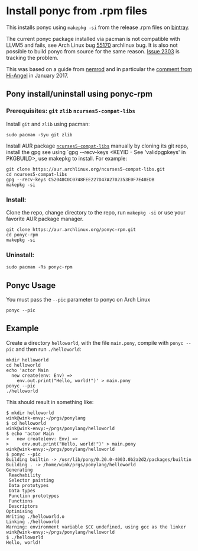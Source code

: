 # Install ponyc from .rpm files
This installs ponyc using `makepkg -si` from the release .rpm
files on [bintray](https://bintray.com/pony-language/ponyc-rpm).

The current ponyc package installed via pacman is not compatible with
LLVM5 and fails, see Arch Linux bug
[55170](https://bugs.archlinux.org/task/55170) archlinux bug.
It is also not possible to build ponyc from source for
the same reason. [Issue 2303](https://github.com/ponylang/ponyc/pull/2303)
is tracking the problem.

This was based on a guide from
[nemrod](http://nemrod.se/guides/install-rpm-packages-on-arch-linux)
and in particular the
[comment from Hi-Angel](http://nemrod.se/guides/install-rpm-packages-on-arch-linux/#comment-183470)
in January 2017.

## Pony install/uninstall using ponyc-rpm
### Prerequisites: `git` `zlib` `ncurses5-compat-libs`

Install `git` and `zlib` using pacman:
```
sudo pacman -Syu git zlib
```

Install AUR package [`ncurses5-compat-libs`](https://aur.archlinux.org/packages/ncurses5-compat-libs/)
manually by cloning its git repo, install the gpg see using `gpg --recv-keys <KEYID - See 'validpgpkeys' in PKGBUILD>, use makepkg to install. For example:
```
git clone https://aur.archlinux.org/ncurses5-compat-libs.git
cd ncurses5-compat-libs
gpg --recv-keys C52048C0C0748FEE227D47A2702353E0F7E48EDB
makepkg -si
```

### Install:
Clone the repo, change directory to the repo, run `makepkg -si`
or use your favorite AUR package manager.
```
git clone https://aur.archlinux.org/ponyc-rpm.git
cd ponyc-rpm
makepkg -si
```

### Uninstall:
```
sudo pacman -Rs ponyc-rpm
```

## Ponyc Usage
You must pass the `--pic` parameter to ponyc on Arch Linux
```
ponyc --pic
```

## Example
Create a directory `helloworld`, with the file `main.pony`,
compile with `ponyc --pic` and then run `./helloworld`:
```
mkdir helloworld
cd helloworld
echo 'actor Main
  new create(env: Env) =>
    env.out.print("Hello, world!")' > main.pony
ponyc --pic
./helloworld
```
This should result in something like:
```
$ mkdir helloworld
wink@wink-envy:~/prgs/ponylang
$ cd helloworld
wink@wink-envy:~/prgs/ponylang/helloworld
$ echo 'actor Main
>   new create(env: Env) =>
>     env.out.print("Hello, world!")' > main.pony
wink@wink-envy:~/prgs/ponylang/helloworld
$ ponyc --pic
Building builtin -> /usr/lib/pony/0.20.0-4003.0b2a2d2/packages/builtin
Building . -> /home/wink/prgs/ponylang/helloworld
Generating
 Reachability
 Selector painting
 Data prototypes
 Data types
 Function prototypes
 Functions
 Descriptors
Optimising
Writing ./helloworld.o
Linking ./helloworld
Warning: environment variable $CC undefined, using gcc as the linker
wink@wink-envy:~/prgs/ponylang/helloworld
$ ./helloworld
Hello, world!
```
